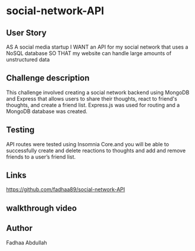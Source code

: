 # social-network-API

## User Story
AS A social media startup
I WANT an API for my social network that uses a NoSQL database
SO THAT my website can handle large amounts of unstructured data

##  Challenge description 
This challenge involved creating a social network backend using MongoDB and Express that allows users to share their thoughts, react to friend's thoughts, and create a friend list. 
Express.js was used for routing and a MongoDB database was created.

## Testing 
API routes were tested using Insomnia Core.and you will be able to successfully create and delete reactions to thoughts and add and remove friends to a user’s friend list.


## Links
https://github.com/fadhaa89/social-network-API

## walkthrough video

## Author
Fadhaa Abdullah  